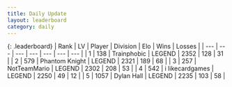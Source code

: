 ```yaml
---
title: Daily Update
layout: leaderboard
category: daily
---
```


{: .leaderboard}
| Rank | LV | Player | Division | Elo | Wins | Losses |
| --- | --- | --- | --- | --- | --- | --- |
| <span data-change="0">1</span> | 138 | <span title="ID: 744981">Trainphobic</span> | LEGEND | <span data-change="23">2352</span> | <span data-change="5">128</span> | <span data-change="0">31</span> |
| <span data-change="1">2</span> | 579 | <span title="ID: 742939">Phantom Knight</span> | LEGEND | <span data-change="18">2321</span> | <span data-change="4">189</span> | <span data-change="0">68</span> |
| <span data-change="-1">3</span> | 257 | <span title="ID: 195293">NotTeamMario</span> | LEGEND | <span data-change="-2">2302</span> | <span data-change="28">208</span> | <span data-change="10">53</span> |
| <span data-change="0">4</span> | 542 | <span title="ID: 700593">i likecardgames</span> | LEGEND | <span data-change="0">2250</span> | <span data-change="0">49</span> | <span data-change="0">12</span> |
| <span data-change="32">5</span> | 1057 | <span title="ID: 174294">Dylan Hall</span> | LEGEND | <span data-change="119">2235</span> | <span data-change="18">103</span> | <span data-change="3">58</span> |